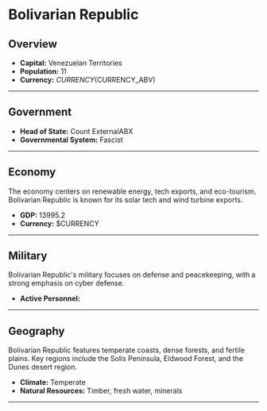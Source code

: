 # Bolivarian Republic

## Overview

- **Capital:** Venezuelan Territories
- **Population:** 11
- **Currency:** $CURRENCY ($CURRENCY_ABV)

---

## Government

- **Head of State:** Count ExternalABX
- **Governmental System:** Fascist

---

## Economy
The economy centers on renewable energy, tech exports, and eco-tourism. Bolivarian Republic is known for its solar tech and wind turbine exports.

- **GDP:** 13995.2
- **Currency:** $CURRENCY

---

## Military
Bolivarian Republic's military focuses on defense and peacekeeping, with a strong emphasis on cyber defense.

- **Active Personnel:** 

---

## Geography
Bolivarian Republic features temperate coasts, dense forests, and fertile plains. Key regions include the Solis Peninsula, Eldwood Forest, and the Dunes desert region.

- **Climate:** Temperate
- **Natural Resources:** Timber, fresh water, minerals

---